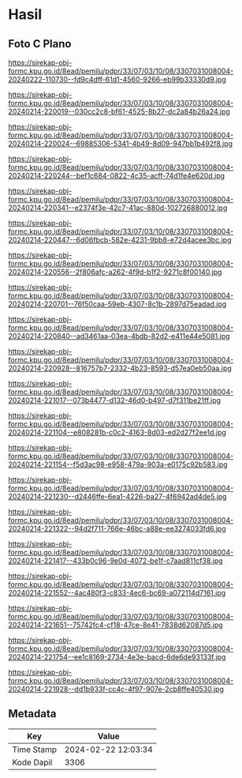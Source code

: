 # Hasil

## Foto C Plano

https://sirekap-obj-formc.kpu.go.id/8ead/pemilu/pdpr/33/07/03/10/08/3307031008004-20240222-110730--fd9c4dff-61d1-4560-9266-eb99b33330d9.jpg

https://sirekap-obj-formc.kpu.go.id/8ead/pemilu/pdpr/33/07/03/10/08/3307031008004-20240214-220019--030cc2c8-bf61-4525-8b27-dc2a84b26a24.jpg

https://sirekap-obj-formc.kpu.go.id/8ead/pemilu/pdpr/33/07/03/10/08/3307031008004-20240214-220024--69885306-5341-4b49-8d09-947bb1b492f8.jpg

https://sirekap-obj-formc.kpu.go.id/8ead/pemilu/pdpr/33/07/03/10/08/3307031008004-20240214-220244--bef1c684-0822-4c35-acff-74d1fe4e620d.jpg

https://sirekap-obj-formc.kpu.go.id/8ead/pemilu/pdpr/33/07/03/10/08/3307031008004-20240214-220341--e2374f3e-42c7-41ac-880d-102726880012.jpg

https://sirekap-obj-formc.kpu.go.id/8ead/pemilu/pdpr/33/07/03/10/08/3307031008004-20240214-220447--6d06fbcb-582e-4231-9bb8-e72d4acee3bc.jpg

https://sirekap-obj-formc.kpu.go.id/8ead/pemilu/pdpr/33/07/03/10/08/3307031008004-20240214-220556--2f806afc-a262-4f9d-b1f2-9271c8f00140.jpg

https://sirekap-obj-formc.kpu.go.id/8ead/pemilu/pdpr/33/07/03/10/08/3307031008004-20240214-220701--76f50caa-59eb-4307-8c1b-2897d75eadad.jpg

https://sirekap-obj-formc.kpu.go.id/8ead/pemilu/pdpr/33/07/03/10/08/3307031008004-20240214-220840--ad3461aa-03ea-4bdb-82d2-e411e44e5081.jpg

https://sirekap-obj-formc.kpu.go.id/8ead/pemilu/pdpr/33/07/03/10/08/3307031008004-20240214-220928--816757b7-2332-4b23-8593-d57ea0eb50aa.jpg

https://sirekap-obj-formc.kpu.go.id/8ead/pemilu/pdpr/33/07/03/10/08/3307031008004-20240214-221017--073b4477-d132-46d0-b497-d7f311be21ff.jpg

https://sirekap-obj-formc.kpu.go.id/8ead/pemilu/pdpr/33/07/03/10/08/3307031008004-20240214-221104--e808281b-c0c2-4163-8d03-ed2d27f2ee1d.jpg

https://sirekap-obj-formc.kpu.go.id/8ead/pemilu/pdpr/33/07/03/10/08/3307031008004-20240214-221154--f5d3ac98-e958-479a-903a-e0175c92b583.jpg

https://sirekap-obj-formc.kpu.go.id/8ead/pemilu/pdpr/33/07/03/10/08/3307031008004-20240214-221230--d2446ffe-6ea1-4226-ba27-4f6942ad4de5.jpg

https://sirekap-obj-formc.kpu.go.id/8ead/pemilu/pdpr/33/07/03/10/08/3307031008004-20240214-221322--94d2f711-766e-46bc-a88e-ee3274033fd6.jpg

https://sirekap-obj-formc.kpu.go.id/8ead/pemilu/pdpr/33/07/03/10/08/3307031008004-20240214-221417--433b0c96-9e0d-4072-be1f-c7aad811cf38.jpg

https://sirekap-obj-formc.kpu.go.id/8ead/pemilu/pdpr/33/07/03/10/08/3307031008004-20240214-221552--4ac480f3-c833-4ec6-bc69-a072114d7161.jpg

https://sirekap-obj-formc.kpu.go.id/8ead/pemilu/pdpr/33/07/03/10/08/3307031008004-20240214-221651--75742fc4-cf18-47ce-8e41-7838d62087d5.jpg

https://sirekap-obj-formc.kpu.go.id/8ead/pemilu/pdpr/33/07/03/10/08/3307031008004-20240214-221754--ee1c8169-2734-4e3e-bacd-6de6de93133f.jpg

https://sirekap-obj-formc.kpu.go.id/8ead/pemilu/pdpr/33/07/03/10/08/3307031008004-20240214-221928--dd1b933f-cc4c-4f97-907e-2cb8ffe40530.jpg


## Metadata

| Key        | Value               |
| ---------- | ------------------- |
| Time Stamp | 2024-02-22 12:03:34 |
| Kode Dapil | 3306                |



